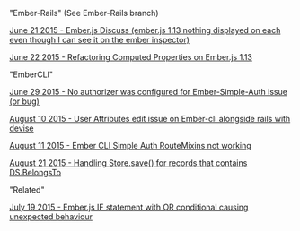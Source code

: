 "Ember-Rails" (See Ember-Rails branch)

[June 21 2015 - Ember.js Discuss (ember.js 1.13 nothing displayed on each even though I can see it on the ember inspector)](http://discuss.emberjs.com/t/ember-js-1-13-nothing-displayed-on-each-even-though-i-can-see-it-on-the-ember-inspector/8237/2)

[June 22 2015 - Refactoring Computed Properties on Ember.js 1.13](http://stackoverflow.com/questions/30977856/refactoring-computed-properties-on-ember-js-1-13)

"EmberCLI"

[June 29 2015 - No authorizer was configured for Ember-Simple-Auth issue (or bug)](http://stackoverflow.com/questions/31108995/no-authorizer-was-configured-for-ember-simple-auth-issue-or-bug)

[August 10 2015 - User Attributes edit issue on Ember-cli alongside rails with devise](http://stackoverflow.com/questions/31932844/user-attributes-edit-issue-on-ember-cli-alongside-rails-with-devise)

[August 11 2015 - Ember CLI Simple Auth RouteMixins not working](http://stackoverflow.com/questions/31933928/ember-cli-simple-auth-routemixins-not-working)

[August 21 2015 - Handling Store.save() for records that contains DS.BelongsTo](http://stackoverflow.com/questions/32146860/handling-store-save-for-records-that-contains-ds-belongsto)

"Related"

[July 19 2015 - Ember.js IF statement with OR conditional causing unexpected behaviour](http://stackoverflow.com/questions/31504710/ember-js-if-statement-with-or-conditional-causing-unexpected-behaviour)
